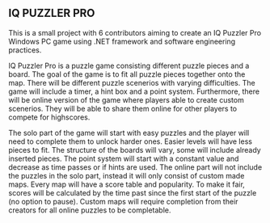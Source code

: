 ## IQ PUZZLER PRO
This is a small project with 6 contributors aiming to create an IQ Puzzler Pro Windows PC game using .NET framework and software engineering practices.
  
  IQ Puzzler Pro is a puzzle game consisting different puzzle pieces and a board. The goal of the game is to fit all puzzle pieces together onto the map. There will be different puzzle scenerios with varying difficulties. The game will include a timer, a hint box and a point system. Furthermore, there will be online version of the game where players able to create custom scenerios. They will be able to share them online for other players to compete for highscores.
  
  The solo part of the game will start with easy puzzles and the player will need to complete them to unlock harder ones. Easier levels will have less pieces to fit. The structure of the boards will vary, some will include already inserted pieces. The point system will start with a constant value and decrease as time passes or if hints are used.
  The online part will not include the puzzles in the solo part, instead it will only consist of custom made maps. Every map will have a score table and popularity. To make it fair, scores will be calculated by the time past since the first start of the puzzle (no option to pause). Custom maps will require completion from their creators for all online puzzles to be completable.
